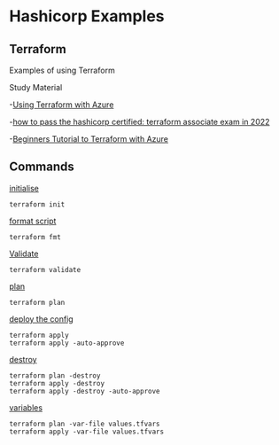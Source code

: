 # Hashicorp Examples

## Terraform
Examples of using Terraform

Study Material

-[Using Terraform with Azure](https://youtu.be/JKVkblsp3cM)

-[how to pass the hashicorp certified: terraform associate exam in 2022](https://youtu.be/R6tVMpNtvQo)

-[Beginners Tutorial to Terraform with Azure](https://www.youtube.com/watch?v=gyZdCzdkSY4)



## Commands

[initialise](https://www.terraform.io/cli/commands/init)

    terraform init 

[format script](https://www.terraform.io/cli/commands/fmt)
    
    terraform fmt 

[Validate](https://www.terraform.io/cli/commands/validate)

    terraform validate

[plan](https://www.terraform.io/cli/commands/plan)

    terraform plan

[deploy the config](https://www.terraform.io/cli/commands/apply)

    terraform apply
    terraform apply -auto-approve

[destroy](https://developer.hashicorp.com/terraform/tutorials/aws-get-started/aws-destroy)

    terraform plan -destroy
    terraform apply -destroy
    terraform apply -destroy -auto-approve

[variables](https://developer.hashicorp.com/terraform/language/values/variables)

    terraform plan -var-file values.tfvars
    terraform apply -var-file values.tfvars